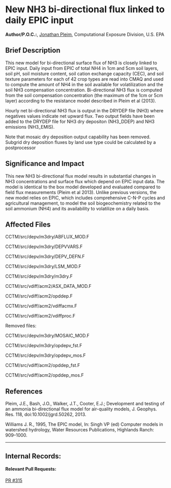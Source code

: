 # New NH3 bi-directional flux linked to daily EPIC input 

**Author/P.O.C.:**, [Jonathan Pleim](mailto:pleim.jon@epa.gov), Computational Exposure Division, U.S. EPA

## Brief Description

This new model for bi-directional surface flux of NH3 is closely linked to EPIC input. Daily input from EPIC of total NH4 in 1cm and 5cm soil layers, soil pH, soil moisture content, soil cation exchange capacity (CEC), and soil texture parameters for each of 42 crop types are read into CMAQ and used to compute the amount of NH4 in the soil available for volatilization and the soil NH3 compensation concentration. Bi-directional NH3 flux is computed from the soil compensation concentration (the maximum of the 1cm or 5cm layer) according to the resistance model described in Pleim et al (2013).  

Hourly net bi-directional NH3 flux is output in the DRYDEP file (NH3) where negatives values indicate net upward flux.  Two output fields have been added to the DRYDEP file for NH3 dry depositon (NH3_DDEP) and NH3 emissions (NH3_EMIS).

Note that mosaic dry deposition output capability has been removed.  Subgrid dry deposition fluxes by land use type could be calculated by a postprocessor

## Significance and Impact
This new NH3 bi-directional flux model results in substantial changes in NH3 concentrations and surface flux which depend on EPIC input data. The model is identical to the box model developed and evaluated compared to field flux measurements (Pleim et al 2013). Unlike previous versions, the new model relies on EPIC, which includes comprehensive C-N-P cycles and agricultural management, to model the soil biogeochemistry related to the soil ammonium (NH4) and its availability to volatilize on a daily basis.    

## Affected Files
CCTM/src/depv/m3dry/ABFLUX_MOD.F

CCTM/src/depv/m3dry/DEPVVARS.F

CCTM/src/depv/m3dry/DEPV_DEFN.F

CCTM/src/depv/m3dry/LSM_MOD.F

CCTM/src/depv/m3dry/m3dry.F

CCTM/src/vdiff/acm2/ASX_DATA_MOD.F

CCTM/src/vdiff/acm2/opddep.F

CCTM/src/vdiff/acm2/vdiffacmx.F

CCTM/src/vdiff/acm2/vdiffproc.F

Removed files:

CCTM/src/depv/m3dry/MOSAIC_MOD.F

CCTM/src/depv/m3dry/opdepv_fst.F

CCTM/src/depv/m3dry/opdepv_mos.F

CCTM/src/vdiff/acm2/opddep_fst.F

CCTM/src/vdiff/acm2/opddep_mos.F

## References
Pleim, J.E., Bash, J.O., Walker, J.T., Cooter, E.J.; Development and testing of an ammonia bi-directional flux model for air-quality models, J. Geophys. Res.  118, doi:10.1002/jgrd.50262, 2013.

Williams J. R., 1995, The EPIC model, In: Singh VP (ed) Computer models in watershed hydrology, Water Resources Publications, Highlands Ranch: 909–1000.

-----
## Internal Records:
#### Relevant Pull Requests:
[PR #315](https://github.com/USEPA/CMAQ_Dev/pull/315)
